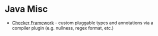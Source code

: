 # Java Misc

* [Checker Framework](http://types.cs.washington.edu/checker-framework/current/checker-framework-manual.html) - custom pluggable types and annotations via a compiler plugin (e.g. nullness, regex format, etc.)